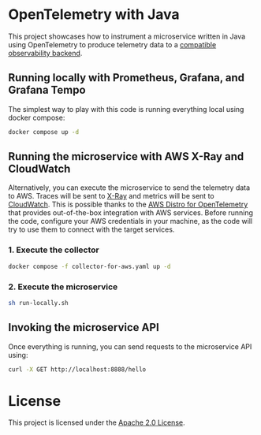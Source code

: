 # OpenTelemetry with Java

This project showcases how to instrument a microservice written in Java using OpenTelemetry to produce telemetry data to a [compatible observability backend](https://opentelemetry.io/vendors).

## Running locally with Prometheus, Grafana, and Grafana Tempo

The simplest way to play with this code is running everything local using docker compose:

```bash
docker compose up -d
```

## Running the microservice with AWS X-Ray and CloudWatch

Alternatively, you can execute the microservice to send the telemetry data to AWS. Traces will be sent to [X-Ray](https://aws.amazon.com/xray) and metrics will be sent to [CloudWatch](https://aws.amazon.com/cloudwatch). This is possible thanks to the [AWS Distro for OpenTelemetry](https://aws.amazon.com/otel) that provides out-of-the-box integration with AWS services. Before running the code, configure your AWS credentials in your machine, as the code will try to use them to connect with the target services.

### 1. Execute the collector

```bash
docker compose -f collector-for-aws.yaml up -d
```

### 2. Execute the microservice

```bash
sh run-locally.sh
```

## Invoking the microservice API

Once everything is running, you can send requests to the microservice API using:

```bash
curl -X GET http://localhost:8888/hello
```

# License

This project is licensed under the [Apache 2.0 License](./LICENSE).